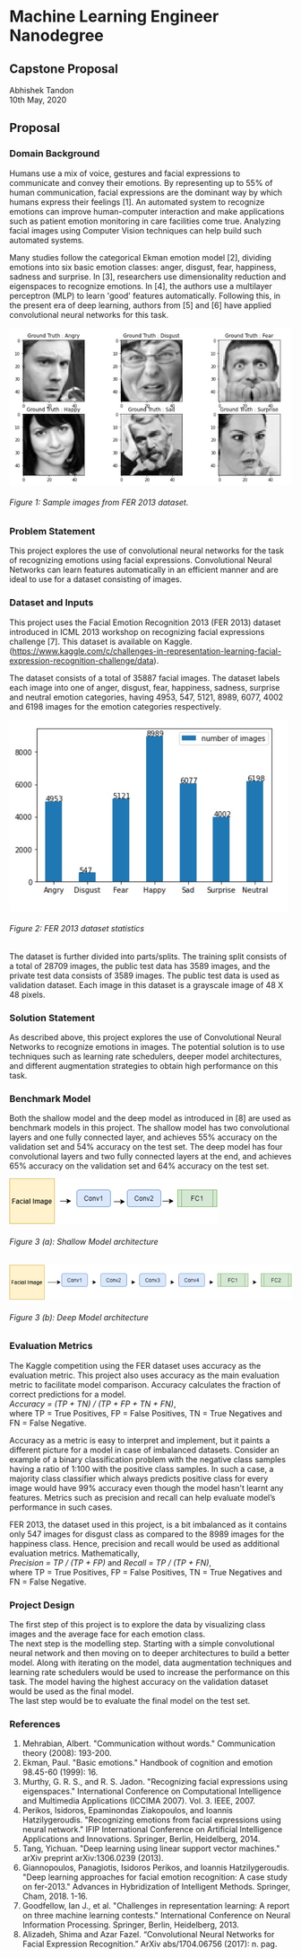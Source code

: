 # Machine Learning Engineer Nanodegree
## Capstone Proposal
Abhishek Tandon   
10th May, 2020

## Proposal

### Domain Background 

Humans use a mix of voice, gestures and facial expressions to communicate and convey their emotions. By representing up to 55% of human communication, facial expressions are the dominant way by which humans express their feelings [1]. An automated system to recognize emotions can improve human-computer interaction and make applications such as patient emotion monitoring in care facilities come true. Analyzing facial images using Computer Vision techniques can help build such automated systems. 

Many studies follow the categorical Ekman emotion model [2], dividing emotions into six basic emotion classes: anger, disgust, fear, happiness, sadness and surprise. In [3], researchers use dimensionality reduction and eigenspaces to recognize emotions. In [4], the authors use a multilayer perceptron (MLP) to learn 'good' features automatically.  Following this, in the present era of deep learning, authors from [5] and [6] have applied convolutional neural networks for this task. 

![Sample Images](https://raw.githubusercontent.com/Tandon-A/MLEND_Udacity/master/Capstone_Project/assets/sample_images.jpg "Sample Images")   
###### Figure 1: Sample images from FER 2013 dataset.

### Problem Statement 

This project explores the use of convolutional neural networks for the task of recognizing emotions using facial expressions. Convolutional Neural Networks can learn features automatically in an efficient manner and are ideal to use for a dataset consisting of images.

### Dataset and Inputs 

This project uses the Facial Emotion Recognition 2013 (FER 2013) dataset introduced in ICML 2013 workshop on recognizing facial expressions challenge [7].  This dataset is available on Kaggle.  (https://www.kaggle.com/c/challenges-in-representation-learning-facial-expression-recognition-challenge/data). 

The dataset consists of a total of 35887 facial images. The dataset labels each image into one of anger, disgust, fear, happiness, sadness, surprise and neutral emotion categories, having 4953, 547, 5121, 8989, 6077, 4002 and 6198 images for the emotion categories respectively.  

![Dataset Image Statistics](https://raw.githubusercontent.com/Tandon-A/MLEND_Udacity/master/Capstone_Project/assets/data.jpg "Dataset Statistics")  
###### Figure 2: FER 2013 dataset statistics 

The dataset is further divided into parts/splits. The training split consists of a total of 28709 images, the public test data has 3589 images, and the private test data consists of 3589 images. The public test data is used as validation dataset. Each image in this dataset is a grayscale image of 48 X 48 pixels.  


### Solution Statement

As described above, this project explores the use of Convolutional Neural Networks to recognize emotions in images. The potential solution is to use techniques such as learning rate schedulers, deeper model architectures, and different augmentation strategies to obtain high performance on this task.  

### Benchmark Model 

Both the shallow model and the deep model as introduced in [8] are used as benchmark models in this project. 
The shallow model has two convolutional layers and one fully connected layer, and achieves 55% accuracy on the validation set and 54% accuracy on the test set. The deep model has four convolutional layers and two fully connected layers at the end, and achieves 65% accuracy on the validation set and 64% accuracy on the test set.  

![Shallow Model](https://raw.githubusercontent.com/Tandon-A/MLEND_Udacity/master/Capstone_Project/assets/shallow_model.png "Shallow Model")   
###### Figure 3 (a): Shallow Model architecture 
![Deep Model](https://raw.githubusercontent.com/Tandon-A/MLEND_Udacity/master/Capstone_Project/assets/deep_model.png "Deep Model")  
###### Figure 3 (b): Deep Model architecture 

### Evaluation Metrics 

The Kaggle competition using the FER dataset uses accuracy as the evaluation metric. This project also uses accuracy as the main evaluation metric to facilitate model comparison. Accuracy calculates the fraction of correct predictions for a model.    
_Accuracy = (TP + TN) / (TP + FP + TN + FN)_,    
where TP = True Positives, FP = False Positives, TN = True Negatives and FN = False Negative. 

Accuracy as a metric is easy to interpret and implement, but it paints a different picture for a model in case of imbalanced datasets. Consider an example of a binary classification problem with the negative class samples having a ratio of 1:100 with the positive class samples. In such a case, a majority class classifier which always predicts positive class for every image would have 99% accuracy even though the model hasn't learnt any features. Metrics such as precision and recall can help evaluate model’s performance in such cases. 

FER 2013, the dataset used in this project, is a bit imbalanced as it contains only 547 images for disgust class as compared to the 8989 images for the happiness class. Hence, precision and recall would be used as additional evaluation metrics. 
Mathematically,   
_Precision = TP / (TP + FP)_  and _Recall = TP / (TP + FN)_,   
where TP = True Positives, FP = False Positives, TN = True Negatives and FN = False Negative.


### Project Design 

The first step of this project is to explore the data by visualizing class images and the average face for each emotion class.   
The next step is the modelling step. Starting with a simple convolutional neural network and then moving on to deeper architectures to build a better model. Along with iterating on the model, data augmentation techniques and learning rate schedulers would be used to increase the performance on this task. The model having the highest accuracy on the validation dataset would be used as the final model.  
The last step would be to evaluate the final model on the test set. 

### References 
1. Mehrabian, Albert. "Communication without words." Communication theory (2008): 193-200.
2. Ekman, Paul. "Basic emotions." Handbook of cognition and emotion 98.45-60 (1999): 16.
3. Murthy, G. R. S., and R. S. Jadon. "Recognizing facial expressions using eigenspaces." International Conference on Computational Intelligence and Multimedia Applications (ICCIMA 2007). Vol. 3. IEEE, 2007.
4. Perikos, Isidoros, Epaminondas Ziakopoulos, and Ioannis Hatzilygeroudis. "Recognizing emotions from facial expressions using neural network." IFIP International Conference on Artificial Intelligence Applications and Innovations. Springer, Berlin, Heidelberg, 2014.
5. Tang, Yichuan. "Deep learning using linear support vector machines." arXiv preprint arXiv:1306.0239 (2013).
6. Giannopoulos, Panagiotis, Isidoros Perikos, and Ioannis Hatzilygeroudis. "Deep learning approaches for facial emotion recognition: A case study on fer-2013." Advances in Hybridization of Intelligent Methods. Springer, Cham, 2018. 1-16.
7. Goodfellow, Ian J., et al. "Challenges in representation learning: A report on three machine learning contests." International Conference on Neural Information Processing. Springer, Berlin, Heidelberg, 2013.
8. Alizadeh, Shima and Azar Fazel. “Convolutional Neural Networks for Facial Expression Recognition.” ArXiv abs/1704.06756 (2017): n. pag.

